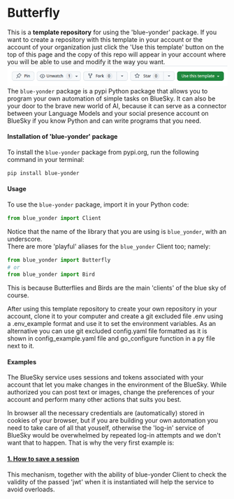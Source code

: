 # Butterfly
This is a **template repository** for using the 'blue-yonder' package. If you want to create a repository with this template in your account or the account of your organization just click the 'Use this template' button on the top of this page and the copy of this repo will appear in your account where you will be able to use and modify it the way you want.
![image description](./pictures/use_template.png)
<br>The `blue-yonder` package is a pypi Python package that allows you to program your own automation of simple tasks on BlueSky. It can also be your door to the brave new world of AI, because it can serve as a connector between your Language Models and your social presence account on BlueSky if you know Python and can write programs that you need.

#### Installation of 'blue-yonder' package
To install the `blue-yonder` package from pypi.org, run the following command in your terminal:
```Bash
pip install blue-yonder 
```

#### Usage
To use the `blue-yonder` package, import it in your Python code:
```Python
from blue_yonder import Client
```
Notice that the name of the library that you are using is `blue_yonder`, with an underscore.
<br>There are more 'playful' aliases for the `blue_yonder` Client too; namely:
```Python
from blue_yonder import Butterfly
# or
from blue_yonder import Bird
```
This is because Butterflies and Birds are the main 'clients' of the blue sky of course.

After using this template repository to create your own repository in your account, clone it to your computer and create a git excluded file .env using a .env_example format and use it to set the environment variables. As an alternative you can use git excluded config.yaml file formatted as it is shown in config_example.yaml file and go_configure function in a py file next to it.

#### Examples
The BlueSky service uses sessions and tokens associated with your account that let you make changes in the environment of the BlueSky. While authorized you can post text or images, change the preferences of your account and perform many other actions that suits you best.

In browser all the necessary credentials are (automatically) stored in cookies of your browser, but if you are building your own automation you need to take care of all that youself, otherwise the 'log-in' service of BlueSky would be overwhelmed by repeated log-in attempts and we don't want that to happen. That is why the very first example is:
#### [1. How to save a session](./how_to_save_session.py)
This mechanism, together with the ability of blue-yonder Client to check the validity of the passed 'jwt' when it is instantiated will help the service to avoid overloads.
